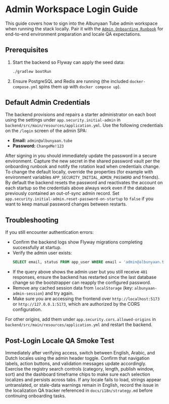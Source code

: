 # Admin Workspace Login Guide

This guide covers how to sign into the Albunyaan Tube admin workspace when running the stack locally. Pair it with the
[`Admin Onboarding Runbook`](admin-onboarding.md) for end-to-end environment preparation and locale QA expectations.

## Prerequisites

1. Start the backend so Flyway can apply the seed data:
   ```bash
   ./gradlew bootRun
   ```
2. Ensure PostgreSQL and Redis are running (the included `docker-compose.yml` spins them up with `docker compose up`).

## Default Admin Credentials

The backend provisions and repairs a starter administrator on each boot using the settings under
`app.security.initial-admin` in `backend/src/main/resources/application.yml`. Use the following credentials on the `/login`
screen of the admin SPA:

- **Email:** `admin@albunyaan.tube`
- **Password:** `ChangeMe!123`

After signing in you should immediately update the password in a secure environment. Capture the new secret in the shared
password vault per the onboarding runbook and notify the rotation lead when credentials change. To change the default locally,
override the properties (for example with environment variables `APP_SECURITY_INITIAL_ADMIN_PASSWORD` and friends). By default
the backend resets the password and reactivates the account on each startup so the credentials above always work even if the
database previously contained an out-of-sync admin record. Set `app.security.initial-admin.reset-password-on-startup` to `false`
if you want to keep manual password changes between restarts.

## Troubleshooting

If you still encounter authentication errors:

- Confirm the backend logs show Flyway migrations completing successfully at startup.
- Verify the admin user exists:
  ```sql
  SELECT email, status FROM app_user WHERE email = 'admin@albunyaan.tube';
  ```
- If the query above shows the admin user but you still receive `401` responses, ensure the backend has restarted since the
  last database change so the bootstrapper can reapply the configured password.
- Remove any cached session data from `localStorage` (key: `albunyaan-admin-session`) and try again.
- Make sure you are accessing the frontend over `http://localhost:5173` or `http://127.0.0.1:5173`, which are authorized by the CORS configuration.

For other origins, add them under `app.security.cors.allowed-origins` in `backend/src/main/resources/application.yml` and restart the backend.

## Post-Login Locale QA Smoke Test
Immediately after verifying access, switch between English, Arabic, and Dutch locales using the admin header toggle. Confirm
that navigation labels, action buttons, and validation messages update accordingly. Exercise the registry search controls
(category, length, publish window, sort) and the dashboard timeframe chips to make sure each selection localizes and persists
across tabs. If any locale fails to load, strings appear untranslated, or stale-data warnings remain in English, record the
issue in the localization QA tracker referenced in `docs/i18n/strategy.md` before continuing onboarding tasks.

